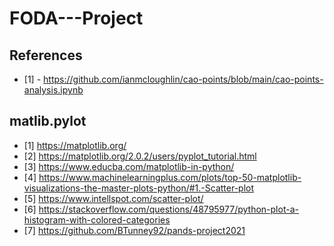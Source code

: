 # FODA---Project

## References
- [1] - https://github.com/ianmcloughlin/cao-points/blob/main/cao-points-analysis.ipynb




## matlib.pylot

- [1] https://matplotlib.org/
- [2] https://matplotlib.org/2.0.2/users/pyplot_tutorial.html
- [3] https://www.educba.com/matplotlib-in-python/ 
- [4] https://www.machinelearningplus.com/plots/top-50-matplotlib-visualizations-the-master-plots-python/#1.-Scatter-plot
- [5] https://www.intellspot.com/scatter-plot/
- [6] https://stackoverflow.com/questions/48795977/python-plot-a-histogram-with-colored-categories
- [7] https://github.com/BTunney92/pands-project2021